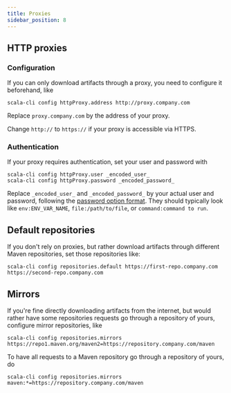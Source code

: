```yaml
---
title: Proxies
sidebar_position: 8
---
```


## HTTP proxies

### Configuration

If you can only download artifacts through a proxy, you need to configure it beforehand, like
```text
scala-cli config httpProxy.address http://proxy.company.com
```

Replace `proxy.company.com` by the address of your proxy.

Change `http://` to `https://` if your proxy is accessible via HTTPS.

### Authentication

If your proxy requires authentication, set your user and password with
```text
scala-cli config httpProxy.user _encoded_user_
scala-cli config httpProxy.password _encoded_password_
```

Replace `_encoded_user_` and `_encoded_password_` by your actual user and password, following
the [password option format](/docs/reference/password-options.md). They should typically look like
`env:ENV_VAR_NAME`, `file:/path/to/file`, or `command:command to run`.

## Default repositories

If you don't rely on proxies, but rather download artifacts through different Maven repositories,
set those repositories like:
```text
scala-cli config repositories.default https://first-repo.company.com https://second-repo.company.com
```

## Mirrors

If you're fine directly downloading artifacts from the internet, but would rather have some
repositories requests go through a repository of yours, configure mirror repositories, like
```text
scala-cli config repositories.mirrors https://repo1.maven.org/maven2=https://repository.company.com/maven
```

To have all requests to a Maven repository go through a repository of yours, do
```text
scala-cli config repositories.mirrors maven:*=https://repository.company.com/maven
```
